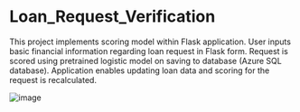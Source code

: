 # Loan_Request_Verification

This project implements scoring model within Flask application. User inputs basic financial information regarding loan request in Flask form. Request is scored using pretrained logistic model on saving to database (Azure SQL database). Application enables updating loan data and scoring for the request is recalculated.  


![image](https://github.com/KatarzynaSzmydki/Loan_Request_Verification/assets/104822281/d40e2216-4c40-40ee-8cfc-524e1115c6ec)


